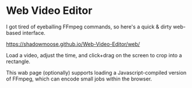 # Web Video Editor

I got tired of eyeballing FFmpeg commands, so here's a quick & dirty web-based interface.

https://shadowmoose.github.io/Web-Video-Editor/web/

Load a video, adjust the time, and click+drag on the screen to crop into a rectangle.

This wab page (optionally) supports loading a Javascript-compiled version of FFmpeg, 
which can encode small jobs within the browser.
